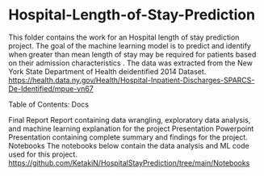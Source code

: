 # Hospital-Length-of-Stay-Prediction

This folder contains the work for an Hospital length of stay prediction project. The goal of the machine learning model is to predict and identify when greater than mean length of stay may be required for patients based on their admission characteristics . The data was extracted from the New York State Department of Health deidentified 2014 Dataset.
https://health.data.ny.gov/Health/Hospital-Inpatient-Discharges-SPARCS-De-Identified/mpue-vn67

Table of Contents:
Docs


Final Report
Report containing data wrangling, exploratory data analysis, and machine learning explanation for the project
Presentation
Powerpoint Presentation containing complete summary and findings for the project.
Notebooks
The notebooks below contain the data analysis and ML code used for this project. 
https://github.com/KetakiN/HospitalStayPrediction/tree/main/Notebooks

